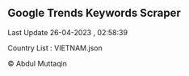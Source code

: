 

## Google Trends Keywords Scraper 
 
Last Update 26-04-2023 , 02:58:39

Country List :
VIETNAM.json



© Abdul Muttaqin 
